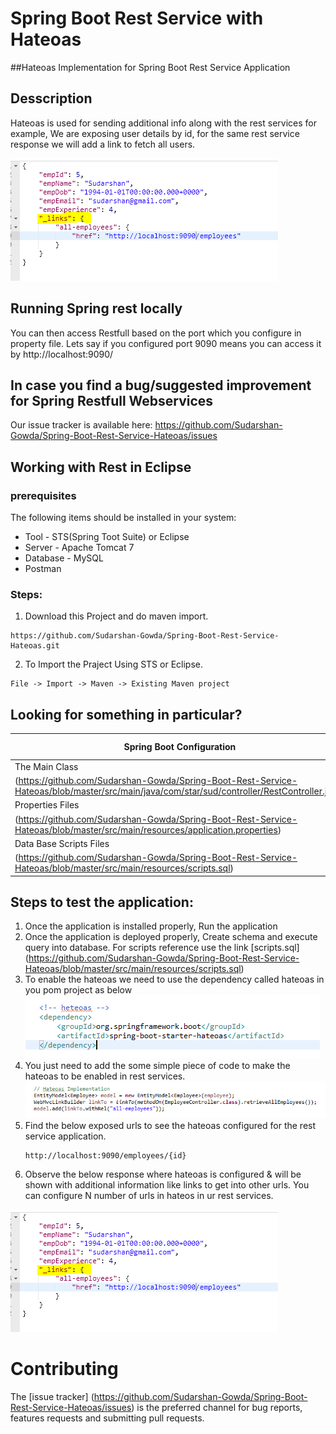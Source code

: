 # Spring Boot Rest Service with Hateoas
##Hateoas Implementation for Spring Boot Rest Service Application

## Desscription
Hateoas is used for sending additional info along with the rest services for example, We are exposing user details by id, for the same rest service response we will add a link to fetch all users.

<img src="docs/picture3.png">

## Running Spring rest locally

You can then access Restfull based on the port which you configure in property file. Lets say if you configured port 9090 means
you can access it by http://localhost:9090/

## In case you find a bug/suggested improvement for Spring Restfull Webservices
Our issue tracker is available here: https://github.com/Sudarshan-Gowda/Spring-Boot-Rest-Service-Hateoas/issues


## Working with Rest in Eclipse

### prerequisites
The following items should be installed in your system:
* Tool - STS(Spring Toot Suite) or Eclipse
* Server - Apache Tomcat 7
* Database - MySQL
* Postman

### Steps:

1) Download this Project and do maven import.
```
https://github.com/Sudarshan-Gowda/Spring-Boot-Rest-Service-Hateoas.git
```
2) To Import the Praject Using STS or Eclipse.
```
File -> Import -> Maven -> Existing Maven project
```


## Looking for something in particular?

|Spring Boot Configuration | Class or Java property files  |
|--------------------------|---|
|The Main Class | [EmployeeController]
(https://github.com/Sudarshan-Gowda/Spring-Boot-Rest-Service-Hateoas/blob/master/src/main/java/com/star/sud/controller/RestController.java) |
|Properties Files | [application.properties]
(https://github.com/Sudarshan-Gowda/Spring-Boot-Rest-Service-Hateoas/blob/master/src/main/resources/application.properties) |
|Data Base Scripts Files | [scripts.sql]
(https://github.com/Sudarshan-Gowda/Spring-Boot-Rest-Service-Hateoas/blob/master/src/main/resources/scripts.sql) |

## Steps to test the application:

1) Once the application is installed properly, Run the application
2) Once the application is deployed properly, Create schema and execute query into database. 
   For scripts reference use the link [scripts.sql]
   (https://github.com/Sudarshan-Gowda/Spring-Boot-Rest-Service-Hateoas/blob/master/src/main/resources/scripts.sql)
3) To enable the hateoas we need to use the dependency called hateoas in you pom project as below
    <img src="docs/picture2.png">
4) You just need to add the some simple piece of code to make the hateoas to be enabled in rest services.
   <img src="docs/picture1.png">
5) Find the below exposed urls to see the hateoas configured for the rest service application.
	```	
	http://localhost:9090/employees/{id}
 
	```
6) Observe the below response where hateoas is configured & will be shown with additional information like links to get into other urls.
You can configure N number of urls in hateos in ur rest services.
<img src="docs/picture3.png">
   
# Contributing

The [issue tracker]
(https://github.com/Sudarshan-Gowda/Spring-Boot-Rest-Service-Hateoas/issues) is the preferred channel for bug reports, features requests and submitting pull requests.

